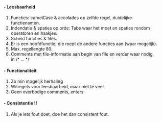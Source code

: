 #### - Leesbaarheid
1. Functies: camelCase & accolades op zelfde regel, duidelijke functienamen.
2. Indendatie & spaties op orde: Tabs waar het moet en spaties rondom operatoren en haakjes.
3. Scheid functies & files.
4. Er is een hoofdfunctie, die roept de andere functies aan (waar mogelijk).
5. Max. regellengte 80.
6. Comments met file-informatie aan begin van file en verder waar nodig, in /* ... */

#### - Functionaliteit
1. Zo min mogelijk herhaling
2. Witregels voor leesbaarheid, maar niet te veel. 
3. Geen  overbodige comments, enters. 

#### - Consistentie !!
1. Als je iets fout doet, doe het dan consistent fout.
